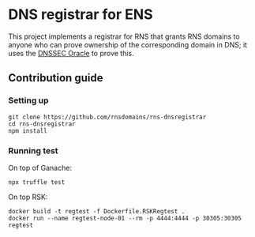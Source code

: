 # DNS registrar for ENS

This project implements a registrar for RNS that grants RNS domains to anyone who can prove ownership of the corresponding domain in DNS; it uses the [DNSSEC Oracle](https://github.com/rnsdomains/rns-dnssec-oracle) to prove this.

<!--
For details on how to use this, see [How to claim your DNS domain in ENS](https://medium.com/the-ethereum-name-service/how-to-claim-your-dns-domain-on-ens-e600ef2d92ca).

## Installing

```
npm install '@ensdomains/dnsregistrar' --save
```

## Including DNSRegistrar within smart contract

```
import '@ensdomains/dnsregistrar/contracts/dnsregistar.sol'
```

### Using js binding

In addition to `DNSRegistrar` Truffle based artifact which you can call the smart contract directly, we provide a javascript wrapper which looks up DNS record, extract a proof, submit the proof via DNSSec Oracle, and register to ENS via DNSRegistrar using the proof

```js
var DNSRegistrarJs = require('@ensdomains/dnsregistrar');
dnsregistrar = new DNSRegistrarJs(provider, dnsregistraraddress);
dnsregistrar.claim('foo.test').then(claim => {
  claim.submit({ from: account });
});
```

For more detail, please [read the doc](https://dnsregistrar.readthedocs.io/en/latest/)
-->
## Contribution guide

### Setting up

```
git clone https://github.com/rnsdomains/rns-dnsregistrar
cd rns-dnsregistrar
npm install
```

### Running test

On top of Ganache:

```
npx truffle test
```

On top RSK:

```
docker build -t regtest -f Dockerfile.RSKRegtest .
docker run --name regtest-node-01 --rm -p 4444:4444 -p 30305:30305 regtest
```
